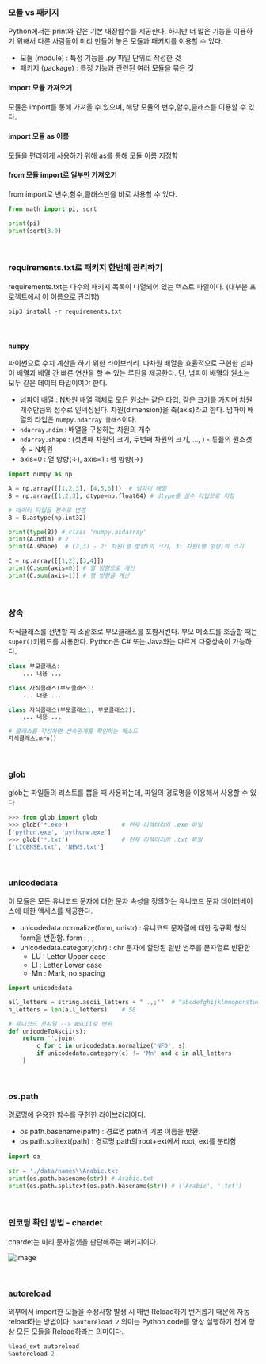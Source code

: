 ### 모듈 vs 패키지
Python에서는 print와 같은 기본 내장함수를 제공한다. 하지만 더 많은 기능을 이용하기 위해서 다른 사람들이 미리 만들어 놓은 모듈과 패키지를 이용할 수 있다. 
* 모듈 (module) : 특정 기능을 .py 파일 단위로 작성한 것
* 패키지 (package) : 특정 기능과 관련된 여러 모듈을 묶은 것

#### import 모듈 가져오기
모듈은 import를 통해 가져올 수 있으며, 해당 모듈의 변수,함수,클래스를 이용할 수 있다. 

#### import 모듈 as 이름
모듈을 편리하게 사용하기 위해 as를 통해 모듈 이름 지정함

#### from 모듈 import로 일부만 가져오기
from import로 변수,함수,클래스만을 바로 사용할 수 있다.
```python
from math import pi, sqrt

print(pi)
print(sqrt(3.0)
```
<br>

### requirements.txt로 패키지 한번에 관리하기
requirements.txt는 다수의 패키지 목록이 나열되어 있는 텍스트 파일이다. (대부분 프로젝트에서 이 이름으로 관리함) <br>
```shell
pip3 install -r requirements.txt
```
<br>

### `numpy` 
파이썬으로 수치 계산을 하기 위한 라이브러리. 다차원 배열을 효율적으로 구현한 넘파이 배열과 배열 간 빠른 연산을 할 수 있는 루틴을 제공한다. 단, 넘파이 배열의 원소는 모두 같은 데이터 타입이여야 한다.

* 넘파이 배열 : N차원 배열 객체로 모든 원소는 같은 타입, 같은 크기를 가지며 차원 개수만큼의 정수로 인덱싱된다. 차원(dimension)을 축(axis)라고 한다. 넘파이 배열의 타입은 `numpy.ndarray 클래스`이다.
* `ndarray.ndim` : 배열을 구성하는 차원의 개수
* `ndarray.shape` : (첫번째 차원의 크기, 두번째 차원의 크기, ..., ) - 튜플의 원소갯수 = N차원
* axis=0 : 열 방향(↓), axis=1 : 행 방향(→)

```python
import numpy as np

A = np.array([[1,2,3], [4,5,6]])  # 넘파이 배열
B = np.array([1,2,3], dtype=np.float64) # dtype를 실수 타입으로 지정

# 데이터 타입을 정수로 변경
B = B.astype(np.int32)

print(type(B)) # class 'numpy.asdarray'
print(A.ndim) # 2
print(A.shape)  # (2,3) - 2: 차원(열 방향)의 크기, 3: 차원(행 방향)의 크기

C = np.array([[1,2],[3,4]])
print(C.sum(axis=0)) # 열 방향으로 계산
print(C.sum(axis=1)) # 행 방향을 계산
```
<br>

### 상속
자식클래스를 선언할 때 소괄호로 부모클래스를 포함시킨다. 부모 메소드를 호출할 때는 `super()`키워드를 사용한다. 
Python은 C# 또는 Java와는 다르게 다중상속이 가능하다. 
```python
class 부모클래스:
    ... 내용 ...

class 자식클래스(부모클래스):
    ... 내용 ...

class 자식클래스(부모클래스1, 부모클래스2):
    ... 내용 ...

# 클래스를 작성하면 상속관계를 확인하는 메소드
자식클래스.mro()
```
<br>

### glob
glob는 파일들의 리스트를 뽑을 때 사용하는데, 파일의 경로명을 이용해서 사용할 수 있다
```python
>>> from glob import glob
>>> glob('*.exe')               # 현재 디렉터리의 .exe 파일
['python.exe', 'pythonw.exe']
>>> glob('*.txt')               # 현재 디렉터리의 .txt 파일
['LICENSE.txt', 'NEWS.txt']
```
<br>

### unicodedata
이 모듈은 모든 유니코드 문자에 대한 문자 속성을 정의하는 유니코드 문자 데이터베이스에 대한 액세스를 제공한다.
* unicodedata.normalize(form, unistr) : 유니코드 문자열에 대한 정규확 형식 form을 반환함. form : <NFC>, <NFKC>, <NFD> 
* unicodedata.category(chr) : chr 문자에 할당된 일반 범주를 문자열로 반환함 
    * LU : Letter Upper case
    * Ll : Letter Lower case
    * Mn : Mark, no spacing
    
```python
import unicodedata

all_letters = string.ascii_letters + " .,;'"  # "abcdefghijklmnopqrstuvwxyzABCDEFGHIJKLMNOPQRSTUVWXYZ .,:''"
n_letters = len(all_letters)    # 58

# 유니코드 문자열 --> ASCII로 변환
def unicodeToAscii(s):
    return ''.join(
        c for c in unicodedata.normalize('NFD', s)
        if unicodedata.category(c) != 'Mn' and c in all_letters
    )
```
<br>

### os.path
경로명에 유용한 함수를 구현한 라이브러리이다. 
* os.path.basename(path) : 경로명 path의 기본 이름을 반환. 
* os.path.splitext(path) : 경로명 path의 root+ext에서 root, ext를 분리함
```python
import os
    
str = './data/names\\Arabic.txt'
print(os.path.basename(str)) # Arabic.txt
print(os.path.splitext(os.path.basename(str)) # ('Arabic', '.txt')
```
<br>
    
### 인코딩 확인 방법 - chardet
chardet는 미리 문자열셋을 판단해주는 패키지이다. 

![image](https://user-images.githubusercontent.com/39071676/146897594-a4eec407-7844-4431-95d1-ca4f1630c6d0.png)

<br>

### autoreload 
외부에서 import한 모듈을 수정사항 발생 시 매번 Reload하기 번거롭기 때문에 자동 reload하는 방법이다.
`%autoreload 2` 의미는 Python code를 항상 실행하기 전에 항상 모든 모듈을 Reload하라는 의미이다. 
```python
%load_ext autoreload
%autoreload 2
```
<br>

